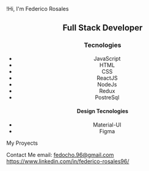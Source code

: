 !Hi, I'm Federico Rosales


<h2 align= "center">Full Stack Developer</h2>

<h3 align= "center"> Tecnologies </h3>

<ul align= "center">
  <li>JavaScript</li>
  <li>HTML</li>
  <li>CSS</li>
  <li>ReactJS</li>
  <li>NodeJs</li>
  <li>Redux</li>
  <li>PostreSql</li>
</ul>


<h4 align= "center"> Design Tecnologies </h4>

<ul align= "center">
  <li>Material-UI</li>
  <li>Figma</li>
</ul>



My Proyects





Contact Me
email: fedocho.96@gmail.com
<span>https://www.linkedin.com/in/federico-rosales96/</span>

